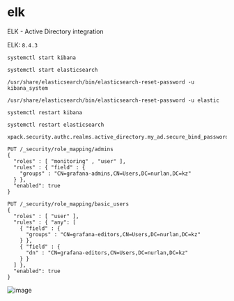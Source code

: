# elk
ELK - Active Directory integration


ELK: ```8.4.3```


```systemctl start kibana```


```systemctl start elasticsearch```


```/usr/share/elasticsearch/bin/elasticsearch-reset-password -u kibana_system```


```/usr/share/elasticsearch/bin/elasticsearch-reset-password -u elastic```


```systemctl restart kibana```


```systemctl restart elasticsearch```



```/usr/share/elasticsearch/bin/elasticsearch-keystore add  \
xpack.security.authc.realms.active_directory.my_ad.secure_bind_password
```


```
PUT /_security/role_mapping/admins
{
  "roles" : [ "monitoring" , "user" ],
  "rules" : { "field" : {
    "groups" : "CN=grafana-admins,CN=Users,DC=nurlan,DC=kz" 
  } },
  "enabled": true
}
```


```
PUT /_security/role_mapping/basic_users
{
  "roles" : [ "user" ],
  "rules" : { "any": [
    { "field" : {
      "groups" : "CN=grafana-editors,CN=Users,DC=nurlan,DC=kz" 
    } },
    { "field" : {
      "dn" : "CN=grafana-editors,CN=Users,DC=nurlan,DC=kz" 
    } }
  ] },
  "enabled": true
}
```

![image](https://github.com/Nurlan199206/elk/assets/22808731/f00e7056-c761-47da-ab0c-e4e68455c6df)
